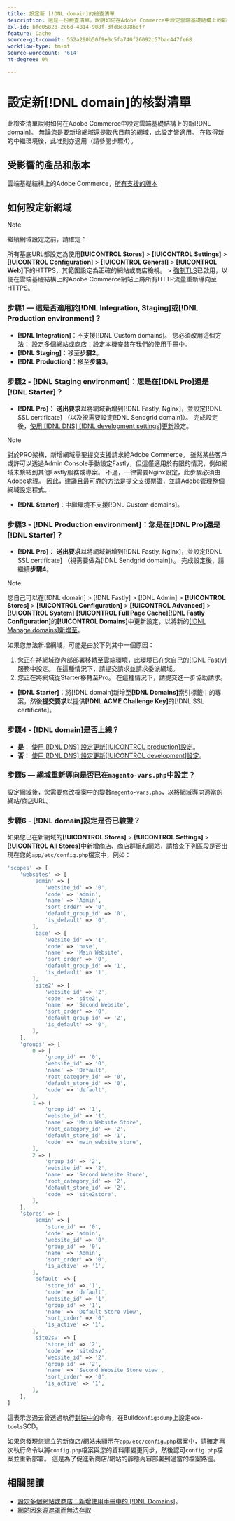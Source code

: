 ```yaml
---
title: 設定新 [!DNL domain]的檢查清單
description: 這是一份檢查清單，說明如何在Adobe Commerce中設定雲端基礎結構上的新 [!DNL domain] 。
exl-id: bfe0582d-2c6d-4814-908f-dfd8c898bef7
feature: Cache
source-git-commit: 552a290b50f9e0c5fa740f26092c57bac447fe68
workflow-type: tm+mt
source-wordcount: '614'
ht-degree: 0%

---
```


# 設定新[!DNL domain]的核對清單

此檢查清單說明如何在Adobe Commerce中設定雲端基礎結構上的新[!DNL domain]。 無論您是要新增網域還是取代目前的網域，此設定皆適用。 在取得新的中繼環境後，此准則亦適用（請參閱步驟4）。

## 受影響的產品和版本

雲端基礎結構上的Adobe Commerce，[所有支援的版本](https://www.adobe.com/content/dam/cc/en/legal/terms/enterprise/pdfs/Adobe-Commerce-Software-Lifecycle-Policy.pdf)

## 如何設定新網域

>[!NOTE]
>
>繼續網域設定之前，請確定：
>
>所有基底URL都設定為使用&#x200B;**[!UICONTROL Stores]** > **[!UICONTROL Settings]** > **[!UICONTROL Configuration]** > **[!UICONTROL General]** > **[!UICONTROL Web]**&#x200B;下的HTTPS，其範圍設定為正確的網站或商店檢視。
>&#x200B;> [強制TLS](https://experienceleague.adobe.com/en/docs/commerce-knowledge-base/kb/how-to/redirect-http-to-https-for-all-pages-on-cloud-force-tls#token_type=bearer&expires_in=10799996)已啟用，以便在雲端基礎結構上的Adobe Commerce網站上將所有HTTP流量重新導向至HTTPS。

### 步驟1 — 這是否適用於[!DNL Integration, Staging]或[!DNL Production environment]？

* **[!DNL Integration]**：不支援[!DNL Custom domains]。 您必須改用這個方法： [設定多個網站或商店：設定本機安裝](https://experienceleague.adobe.com/docs/commerce-cloud-service/user-guide/configure-store/multiple-sites.html#add-new-domains)在我們的使用手冊中。
* **[!DNL Staging]**：移至&#x200B;**步驟2**。
* **[!DNL Production]**：移至&#x200B;**步驟3**。

### 步驟2 - [!DNL Staging environment]：您是在[!DNL Pro]還是[!DNL Starter]？

* **[!DNL Pro]**： **送出要求**&#x200B;以將網域新增到[!DNL Fastly, Nginx]，並設定[!DNL SSL certificate] （以及視需要設定[!DNL Sendgrid domain]）。 完成設定後，[使用 [!DNL DNS]  [!DNL development settings]更新](https://experienceleague.adobe.com/docs/commerce-cloud-service/user-guide/cdn/setup-fastly/fastly-configuration.html#update-dns-configuration-with-development-settings)設定。

>[!NOTE]
>
>對於PRO架構，新增網域需要提交支援請求給Adobe Commerce。 雖然某些客戶或許可以透過Admin Console手動設定Fastly，但這僅適用於有限的情況，例如網域未繫結到其他Fastly服務或專案。 不過，一律需要Nginx設定，此步驟必須由Adobe處理。 因此，建議且最可靠的方法是提交[支援票證](https://experienceleague.adobe.com/home?support-tab=home#support)，並讓Adobe管理整個網域設定程式。


* **[!DNL Starter]**：中繼環境不支援[!DNL Custom domains]。

### 步驟3 - [!DNL Production environment]：您是在[!DNL Pro]還是[!DNL Starter]？

* **[!DNL Pro]**： **送出要求**&#x200B;以將網域新增到[!DNL Fastly, Nginx]，並設定[!DNL SSL certificate] （視需要做為[!DNL Sendgrid domain]）。 完成設定後，請繼續&#x200B;**步驟4**。

>[!NOTE]
>
>您自己可以在[!DNL domain] > [!DNL Fastly] > [!DNL Admin] > **[!UICONTROL Stores]** > **[!UICONTROL Configuration]** > **[!UICONTROL Advanced]** > **[!UICONTROL System]** **[!UICONTROL Full Page Cache]**&#x200B;**[!DNL Fastly Configuration]**&#x200B;的&#x200B;**[!UICONTROL Domains]**&#x200B;中更新設定，以將新的[[!DNL Manage domains]新增至](https://experienceleague.adobe.com/docs/commerce-cloud-service/user-guide/cdn/setup-fastly/fastly-custom-cache-configuration.html#manage-domains)。
>
>
>如果您無法新增網域，可能是由於下列其中一個原因：
>
>1. 您正在將網域從內部部署移轉至雲端環境，此環境已在您自己的[!DNL Fastly]服務中設定。 在這種情況下，請提交請求並請求委派網域。
>1. 您正在將網域從Starter移轉至Pro。 在這種情況下，請提交進一步協助請求。

* **[!DNL Starter]**：將[!DNL domain]新增至&#x200B;**[!DNL Domains]**&#x200B;索引標籤中的專案，然後&#x200B;**提交要求**&#x200B;以提供&#x200B;**[!DNL ACME Challenge Key]**&#x200B;的[!DNL SSL certificate]。

### 步驟4 - [!DNL domain]是否上線？

* **是**： [使用 [!DNL DNS] 設定更新[!UICONTROL production]設定](https://experienceleague.adobe.com/docs/commerce-cloud-service/user-guide/launch/checklist.html#update-dns-configuration-with-production-settings)。
* **否**： [使用 [!DNL DNS] 設定更新[!UICONTROL development]設定](https://experienceleague.adobe.com/docs/commerce-cloud-service/user-guide/cdn/setup-fastly/fastly-configuration.html#update-dns-configuration-with-development-settings)。

### 步驟5 — 網域重新導向是否已在`magento-vars.php`中設定？

設定網域後，您需要[修改](https://experienceleague.adobe.com/en/docs/commerce-on-cloud/user-guide/configure-store/multiple-sites#modify-variables)檔案中的變數`magento-vars.php`，以將網域導向適當的網站/商店URL。

### 步驟6 - [!DNL domain]設定是否已驗證？

如果您已在新網域的&#x200B;**[!UICONTROL Stores]** > **[!UICONTROL Settings]** > **[!UICONTROL All Stores]**&#x200B;中新增商店、商店群組和網站，請檢查下列區段是否出現在您的`app/etc/config.php`檔案中，例如：

```php
'scopes' => [
    'websites' => [
        'admin' => [
            'website_id' => '0',
            'code' => 'admin',
            'name' => 'Admin',
            'sort_order' => '0',
            'default_group_id' => '0',
            'is_default' => '0',
        ],
        'base' => [
            'website_id' => '1',
            'code' => 'base',
            'name' => 'Main Website',
            'sort_order' => '0',
            'default_group_id' => '1',
            'is_default' => '1',
        ],
        'site2' => [
            'website_id' => '2',
            'code' => 'site2',
            'name' => 'Second Website',
            'sort_order' => '0',
            'default_group_id' => '2',
            'is_default' => '0',
        ],
    ],
    'groups' => [
        0 => [
            'group_id' => '0',
            'website_id' => '0',
            'name' => 'Default',
            'root_category_id' => '0',
            'default_store_id' => '0',
            'code' => 'default',
        ],
        1 => [
            'group_id' => '1',
            'website_id' => '1',
            'name' => 'Main Website Store',
            'root_category_id' => '2',
            'default_store_id' => '1',
            'code' => 'main_website_store',
        ],
        2 => [
            'group_id' => '2',
            'website_id' => '2',
            'name' => 'Second Website Store',
            'root_category_id' => '2',
            'default_store_id' => '2',
            'code' => 'site2store',
        ],
    ],
    'stores' => [
        'admin' => [
            'store_id' => '0',
            'code' => 'admin',
            'website_id' => '0',
            'group_id' => '0',
            'name' => 'Admin',
            'sort_order' => '0',
            'is_active' => '1',
        ],
        'default' => [
            'store_id' => '1',
            'code' => 'default',
            'website_id' => '1',
            'group_id' => '1',
            'name' => 'Default Store View',
            'sort_order' => '0',
            'is_active' => '1',
        ],
        'site2sv' => [
            'store_id' => '2',
            'code' => 'site2sv',
            'website_id' => '2',
            'group_id' => '2',
            'name' => 'Second Website Store view',
            'sort_order' => '0',
            'is_active' => '1',
        ],
    ],
]
```

這表示您過去曾透過執行[封裝中的](https://experienceleague.adobe.com/en/docs/commerce-on-cloud/user-guide/develop/deploy/static-content#setting-the-scd-on-build)命令，在Build`config:dump`上設定`ece-tools`SCD。

如果您發現您建立的新商店/網站未顯示在`app/etc/config.php`檔案中，請確定再次執行命令以將`config.php`檔案與您的資料庫變更同步，然後認可`config.php`檔案並重新部署。 這是為了促進新商店/網站的靜態內容部署到適當的檔案路徑。

## 相關閱讀

* [設定多個網站或商店：新增使用手冊中的 [!DNL Domains]](https://experienceleague.adobe.com/docs/commerce-cloud-service/user-guide/configure-store/multiple-sites.html#add-new-domains)。
* [網站因來源遮罩而無法存取](https://experienceleague.adobe.com/en/docs/experience-cloud-kcs/kbarticles/ka-26856)
